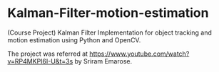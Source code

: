 # Kalman-Filter-motion-estimation
(Course Project) Kalman Filter Implementation for object tracking and motion estimation using Python and OpenCV. 

The project was referred at https://www.youtube.com/watch?v=RP4MKPI6I-U&t=3s by Sriram Emarose.
